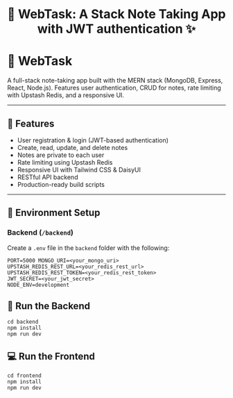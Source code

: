<h1 align="center">📝 WebTask: A Stack Note Taking App with JWT authentication ✨</h1>


# 📝 WebTask

A full-stack note-taking app built with the MERN stack (MongoDB, Express, React, Node.js). Features user authentication, CRUD for notes, rate limiting with Upstash Redis, and a responsive UI.

---

## 🚀 Features

- User registration & login (JWT-based authentication)
- Create, read, update, and delete notes
- Notes are private to each user
- Rate limiting using Upstash Redis
- Responsive UI with Tailwind CSS & DaisyUI
- RESTful API backend
- Production-ready build scripts

---

## 🧪 Environment Setup

### Backend (`/backend`)

Create a `.env` file in the `backend` folder with the following:

```
PORT=5000 MONGO_URI=<your_mongo_uri> 
UPSTASH_REDIS_REST_URL=<your_redis_rest_url> 
UPSTASH_REDIS_REST_TOKEN=<your_redis_rest_token> 
JWT_SECRET=<your_jwt_secret>
NODE_ENV=development 
```

## 🔧 Run the Backend

```
cd backend
npm install
npm run dev
```

## 💻 Run the Frontend

```
cd frontend
npm install
npm run dev
```
